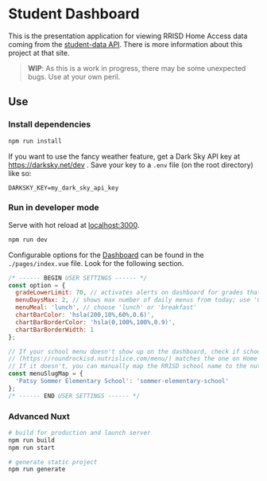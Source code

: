 # Student Dashboard

This is the presentation application for viewing RRISD Home Access data coming from the [student-data API](https://github.com/stedman/student-data). There is more information about this project at that site.

> **WIP**: As this is a work in progress, there may be some unexpected bugs. Use at your own peril.

## Use

### Install dependencies

```sh
npm run install
```

If you want to use the fancy weather feature, get a Dark Sky API key at https://darksky.net/dev . Save your key to a `.env` file (on the root directory) like so:

```
DARKSKY_KEY=my_dark_sky_api_key
```

### Run in developer mode

Serve with hot reload at [localhost:3000](http://localhost:3000).

```sh
npm run dev
```

Configurable options for the [Dashboard](http://localhost:3000) can be found in the `./pages/index.vue` file. Look for the following section.

```js
/* ------ BEGIN USER SETTINGS ------ */
const option = {
  gradeLowerLimit: 70, // activates alerts on dashboard for grades that drop below
  menuDaysMax: 2, // shows max number of daily menus from today; use '0' to hide menus
  menuMeal: 'lunch', // choose 'lunch' or 'breakfast'
  chartBarColor: 'hsla(200,10%,60%,0.6)',
  chartBarBorderColor: 'hsla(0,100%,100%,0.9)',
  chartBarBorderWidth: 1
};

// If your school menu doesn't show up on the dashboard, check if school name at nutrislice
// (https://roundrockisd.nutrislice.com/menu/) matches the one on Home Access.
// If it doesn't, you can manually map the RRISD school name to the nutrislice slug in `slugMap`.
const menuSlugMap = {
  'Patsy Sommer Elementary School': 'sommer-elementary-school'
};
/* ------ END USER SETTINGS ------ */
```

### Advanced Nuxt

```sh
# build for production and launch server
npm run build
npm run start

# generate static project
npm run generate
```

